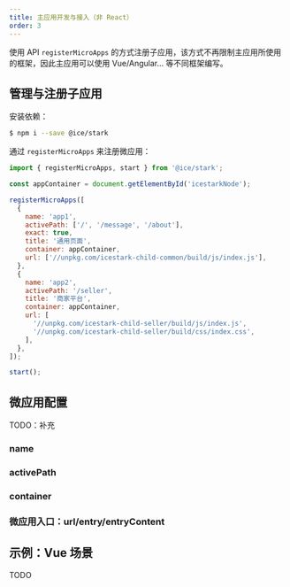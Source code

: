 ```yaml
---
title: 主应用开发与接入（非 React）
order: 3
---
```


使用 API `registerMicroApps` 的方式注册子应用，该方式不再限制主应用所使用的框架，因此主应用可以使用 Vue/Angular... 等不同框架编写。

## 管理与注册子应用

安装依赖：

```bash
$ npm i --save @ice/stark
```

通过 `registerMicroApps` 来注册微应用：

```js
import { registerMicroApps, start } from '@ice/stark';

const appContainer = document.getElementById('icestarkNode');

registerMicroApps([
  {
    name: 'app1',
    activePath: ['/', '/message', '/about'],
    exact: true,
    title: '通用页面',
    container: appContainer,
    url: ['//unpkg.com/icestark-child-common/build/js/index.js'],
  },
  {
    name: 'app2',
    activePath: '/seller',
    title: '商家平台',
    container: appContainer,
    url: [
      '//unpkg.com/icestark-child-seller/build/js/index.js',
      '//unpkg.com/icestark-child-seller/build/css/index.css',
    ],
  },
]);

start();
```

## 微应用配置

TODO：补充

### name

### activePath

### container

### 微应用入口：url/entry/entryContent

## 示例：Vue 场景

TODO
